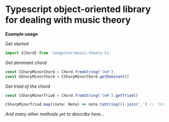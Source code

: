# Typescript object-oriented library for dealing with music theory

**Example usage**

*Get started*
```javascript
import {Chord} from 'songuitar/music-theory-ts'
```

*Get dominant chord*
```javascript
const CSharpMinorChord = Chord.fromString('Cm#')
const GSharpMinorChord = CSharpMinorChord.getDominant()
```


*Get triad of the chord*
```javascript
const CSharpMinorTriad = Chord.fromString('Cm#').getTriad()

CSharpMinorTriad.map((note: Note) => note.toString()).join(',') // 'C#,E,G#'

```


*And many other methods yet to describe here...*
